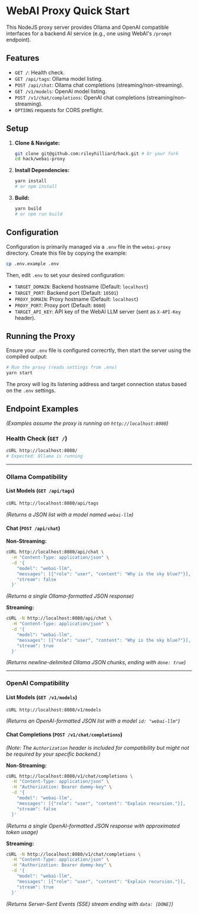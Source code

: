# WebAI Proxy Quick Start

This NodeJS proxy server provides Ollama and OpenAI compatible interfaces for a backend AI service (e.g., one using WebAI's `/prompt` endpoint).

## Features

*   `GET /`: Health check.
*   `GET /api/tags`: Ollama model listing.
*   `POST /api/chat`: Ollama chat completions (streaming/non-streaming).
*   `GET /v1/models`: OpenAI model listing.
*   `POST /v1/chat/completions`: OpenAI chat completions (streaming/non-streaming).
*   `OPTIONS` requests for CORS preflight.

## Setup

1.  **Clone & Navigate:**
    ```bash
    git clone git@github.com:rileyhilliard/hack.git # Or your fork
    cd hack/webai-proxy
    ```
2.  **Install Dependencies:**
    ```bash
    yarn install
    # or npm install
    ```
3.  **Build:**
    ```bash
    yarn build
    # or npm run build
    ```

## Configuration

Configuration is primarily managed via a `.env` file in the `webai-proxy` directory. Create this file by copying the example:

```bash
cp .env.example .env
```

Then, edit `.env` to set your desired configuration:

*   `TARGET_DOMAIN`: Backend hostname (Default: `localhost`)
*   `TARGET_PORT`: Backend port (Default: `10501`)
*   `PROXY_DOMAIN`: Proxy hostname (Default: `localhost`)
*   `PROXY_PORT`: Proxy port (Default: `8080`)
*   `TARGET_API_KEY`: API key of the WebAI LLM server (sent as `X-API-Key` header).

## Running the Proxy

Ensure your `.env` file is configured correcrtly, then start the server using the compiled output:

```bash
# Run the proxy (reads settings from .env)
yarn start
```

The proxy will log its listening address and target connection status based on the `.env` settings.

## Endpoint Examples

*(Examples assume the proxy is running on `http://localhost:8080`)*

### Health Check (`GET /`)

```bash
cURL http://localhost:8080/
# Expected: Ollama is running
```

--- 

### Ollama Compatibility

#### List Models (`GET /api/tags`)

```bash
cURL http://localhost:8080/api/tags
```
*(Returns a JSON list with a model named `webai-llm`)*

#### Chat (`POST /api/chat`)

**Non-Streaming:**
```bash
cURL http://localhost:8080/api/chat \
  -H "Content-Type: application/json" \
  -d '{
    "model": "webai-llm",
    "messages": [{"role": "user", "content": "Why is the sky blue?"}],
    "stream": false
  }'
```
*(Returns a single Ollama-formatted JSON response)*

**Streaming:**
```bash
cURL -N http://localhost:8080/api/chat \
  -H "Content-Type: application/json" \
  -d '{
    "model": "webai-llm",
    "messages": [{"role": "user", "content": "Why is the sky blue?"}],
    "stream": true
  }'
```
*(Returns newline-delimited Ollama JSON chunks, ending with `done: true`)*

--- 

### OpenAI Compatibility

#### List Models (`GET /v1/models`)

```bash
cURL http://localhost:8080/v1/models
```
*(Returns an OpenAI-formatted JSON list with a model `id: "webai-llm"`)*

#### Chat Completions (`POST /v1/chat/completions`)

*(Note: The `Authorization` header is included for compatibility but might not be required by your specific backend.)*

**Non-Streaming:**
```bash
cURL http://localhost:8080/v1/chat/completions \
  -H "Content-Type: application/json" \
  -H "Authorization: Bearer dummy-key" \
  -d '{
    "model": "webai-llm",
    "messages": [{"role": "user", "content": "Explain recursion."}],
    "stream": false
  }'
```
*(Returns a single OpenAI-formatted JSON response with approximated token usage)*

**Streaming:**
```bash
cURL -N http://localhost:8080/v1/chat/completions \
  -H "Content-Type: application/json" \
  -H "Authorization: Bearer dummy-key" \
  -d '{
    "model": "webai-llm",
    "messages": [{"role": "user", "content": "Explain recursion."}],
    "stream": true
  }'
```
*(Returns Server-Sent Events (SSE) stream ending with `data: [DONE]`)*
